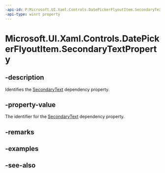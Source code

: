 ```yaml
---
-api-id: P:Microsoft.UI.Xaml.Controls.DatePickerFlyoutItem.SecondaryTextProperty
-api-type: winrt property
---
```


<!-- Property syntax
public Windows.UI.Xaml.DependencyProperty SecondaryTextProperty { get; }
-->

# Microsoft.UI.Xaml.Controls.DatePickerFlyoutItem.SecondaryTextProperty

## -description
Identifies the [SecondaryText](datepickerflyoutitem_secondarytext.md) dependency property.

## -property-value
The identifier for the [SecondaryText](datepickerflyoutitem_secondarytext.md) dependency property.

## -remarks

## -examples

## -see-also
